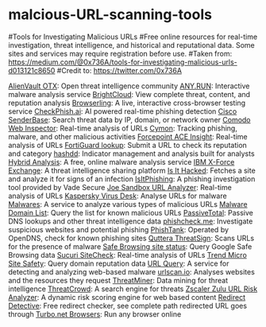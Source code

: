 # malcious-URL-scanning-tools
#Tools for Investigating Malicious URLs
#Free online resources for real-time investigation, threat intelligence, and historical and reputational data. Some sites and services may require registration before use.
#Taken from: https://medium.com/@0x736A/tools-for-investigating-malicious-urls-d013121c8650
#Credit to: https://twitter.com/0x736A

[AlienVault OTX](https://otx.alienvault.com/): Open threat intelligence community
[ANY.RUN](https://app.any.run/): Interactive malware analysis service
[BrightCloud](http://www.brightcloud.com/support/lookup.php): View complete threat, content, and reputation analysis
[Browserling](https://www.browserling.com/): A live, interactive cross-browser testing service
[CheckPhish.ai](https://checkphish.ai/): AI powered real-time phishing detection
[Cisco SenderBase](http://www.senderbase.org/): Search threat data by IP, domain, or network owner
[Comodo Web Inspector](http://app.webinspector.com/): Real-time analysis of URLs
[Cymon](https://cymon.io/): Tracking phishing, malware, and other malicious activities
[Forcepoint ACE Insight](https://csi.websense.com/): Real-time analysis of URLs
[FortiGuard lookup](http://www.fortiguard.com/ip_rep/): Submit a URL to check its reputation and category
[hashdd](https://hashdd.com/): Indicator management and analysis built for analysts
[Hybrid Analysis](https://www.hybrid-analysis.com/): A free, online malware analysis service
[IBM X-Force Exchange](https://exchange.xforce.ibmcloud.com/): A threat intelligence sharing platform
[Is It Hacked](http://www.isithacked.com/): Fetches a site and analyze it for signs of an infection
[IsItPhishing](http://isitphishing.org/): A phishing investigation tool provided by Vade Secure
[Joe Sandbox URL Analyzer](https://www.url-analyzer.net/): Real-time analysis of URLs
[Kaspersky Virus Desk](https://virusdesk.kaspersky.com/): Analyse URLs for malware
[Malwares](https://malwares.com/): A service to analyze various types of malicious URLs
[Malware Domain List](http://www.malwaredomainlist.com/mdl.php): Query the list for known malicious URLs
[PassiveTotal](http://passivetotal.org/): Passive DNS lookups and other threat intelligence data
[phishcheck.me](http://phishcheck.me/): Investigate suspicious websites and potential phishing
[PhishTank](http://www.phishtank.com/): Operated by OpenDNS, check for known phishing sites
[Quttera ThreatSign](http://quttera.com/): Scans URLs for the presence of malware
[Safe Browsing site status](https://transparencyreport.google.com/safe-browsing/search): Query Google Safe Browsing data
[Sucuri SiteCheck](https://sitecheck.sucuri.net/): Real-time analysis of URLs
[Trend Micro Site Safety](https://global.sitesafety.trendmicro.com/): Query domain reputation data
[URL Query](http://urlquery.net/): A service for detecting and analyzing web-based malware
[urlscan.io](https://urlscan.io/): Analyses websites and the resources they request
[ThreatMiner](https://www.threatminer.org/): Data mining for threat intelligence
[ThreatCrowd](https://www.threatcrowd.org/): A search engine for threats
[Zscaler Zulu URL Risk Analyzer](http://zulu.zscaler.com/): A dynamic risk scoring engine for web based content
[Redirect Detective](http://redirectdetective.com/): Free redirect checker, see complete path redirected URL goes through
[Turbo.net Browsers](https://turbo.net/browsers ): Run any browser online
